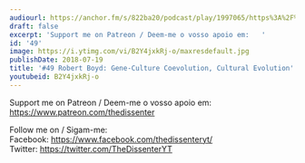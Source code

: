 ```yaml
---
audiourl: https://anchor.fm/s/822ba20/podcast/play/1997065/https%3A%2F%2Fd3ctxlq1ktw2nl.cloudfront.net%2Fproduction%2F2018-11-28%2F7647916-44100-2-e569cb65eb3f8.mp3
draft: false
excerpt: 'Support me on Patreon / Deem-me o vosso apoio em:   '
id: '49'
image: https://i.ytimg.com/vi/B2Y4jxkRj-o/maxresdefault.jpg
publishDate: 2018-07-19
title: '#49 Robert Boyd: Gene-Culture Coevolution, Cultural Evolution'
youtubeid: B2Y4jxkRj-o
---
```

<div class="timelinks">

Support me on Patreon / Deem-me o vosso apoio em:   
https://www.patreon.com/thedissenter

Follow me on / Sigam-me:  
Facebook: https://www.facebook.com/thedissenteryt/  
Twitter: https://twitter.com/TheDissenterYT
</div>

